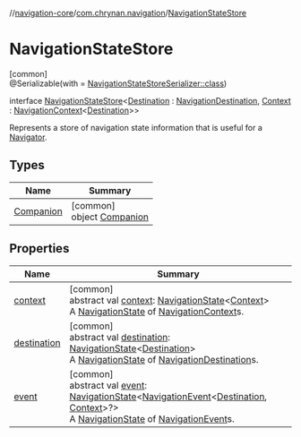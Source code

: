 //[navigation-core](../../../index.md)/[com.chrynan.navigation](../index.md)/[NavigationStateStore](index.md)

# NavigationStateStore

[common]\
@Serializable(with = [NavigationStateStoreSerializer::class](../../../../navigation-core/com.chrynan.navigation/-navigation-state-store-serializer/index.md))

interface [NavigationStateStore](index.md)&lt;[Destination](index.md) : [NavigationDestination](../index.md#1223765350%2FClasslikes%2F-215881696), [Context](index.md) : [NavigationContext](../-navigation-context/index.md)&lt;[Destination](index.md)&gt;&gt;

Represents a store of navigation state information that is useful for a [Navigator](../-navigator/index.md).

## Types

| Name | Summary |
|---|---|
| [Companion](-companion/index.md) | [common]<br>object [Companion](-companion/index.md) |

## Properties

| Name | Summary |
|---|---|
| [context](context.md) | [common]<br>abstract val [context](context.md): [NavigationState](../-navigation-state/index.md)&lt;[Context](index.md)&gt;<br>A [NavigationState](../-navigation-state/index.md) of [NavigationContext](../-navigation-context/index.md)s. |
| [destination](destination.md) | [common]<br>abstract val [destination](destination.md): [NavigationState](../-navigation-state/index.md)&lt;[Destination](index.md)&gt;<br>A [NavigationState](../-navigation-state/index.md) of [NavigationDestination](../index.md#1223765350%2FClasslikes%2F-215881696)s. |
| [event](event.md) | [common]<br>abstract val [event](event.md): [NavigationState](../-navigation-state/index.md)&lt;[NavigationEvent](../-navigation-event/index.md)&lt;[Destination](index.md), [Context](index.md)&gt;?&gt;<br>A [NavigationState](../-navigation-state/index.md) of [NavigationEvent](../-navigation-event/index.md)s. |
